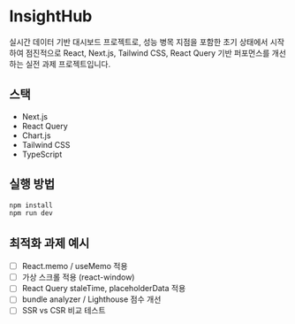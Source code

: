 # InsightHub

실시간 데이터 기반 대시보드 프로젝트로, 성능 병목 지점을 포함한 초기 상태에서 시작하여
점진적으로 React, Next.js, Tailwind CSS, React Query 기반 퍼포먼스를 개선하는 실전 과제 프로젝트입니다.

## 스택
- Next.js
- React Query
- Chart.js
- Tailwind CSS
- TypeScript

## 실행 방법

```bash
npm install
npm run dev
```

## 최적화 과제 예시
- [ ] React.memo / useMemo 적용
- [ ] 가상 스크롤 적용 (react-window)
- [ ] React Query staleTime, placeholderData 적용
- [ ] bundle analyzer / Lighthouse 점수 개선
- [ ] SSR vs CSR 비교 테스트
